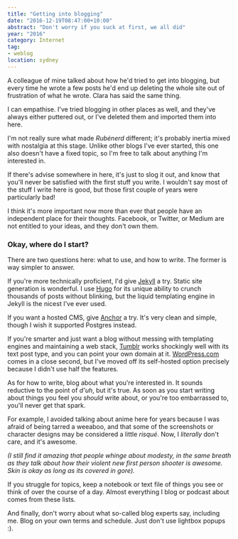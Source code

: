 ```yaml
---
title: "Getting into blogging"
date: "2016-12-19T08:47:00+10:00"
abstract: "Don't worry if you suck at first, we all did"
year: "2016"
category: Internet
tag:
- weblog
location: sydney
---
```

A colleague of mine talked about how he'd tried to get into blogging, but every time he wrote a few posts he'd end up deleting the whole site out of frustration of what he wrote. Clara has said the same thing.

I can empathise. I've tried blogging in other places as well, and they've always either puttered out, or I've deleted them and imported them into here.

I'm not really sure what made *Rubénerd* different; it's probably inertia mixed with nostalgia at this stage. Unlike other blogs I've ever started, this one also doesn't have a fixed topic, so I'm free to talk about anything I'm interested in.

If there's advise somewhere in here, it's just to slog it out, and know that you'll never be satisfied with the first stuff you write. I wouldn't say most of the stuff I write here is good, but those first couple of years were particularly bad! 

I think it's more important now more than ever that people have an independent place for their thoughts. Facebook, or Twitter, or Medium are not entitled to your ideas, and they don't own them.

### Okay, where do I start?

There are two questions here: what to use, and how to write. The former is way simpler to answer.

If you're more technically proficient, I'd give [Jekyll] a try. Static site generation is wonderful. I use [Hugo] for its unique ability to crunch thousands of posts without blinking, but the liquid templating engine in Jekyll is the nicest I've ever used.

If you want a hosted CMS, give [Anchor] a try. It's very clean and simple, though I wish it supported Postgres instead.

If you're smarter and just want a blog without messing with templating engines and maintaining a web stack, [Tumblr] works shockingly well with its text post type, and you can point your own domain at it. [WordPress.com] comes in a close second, but I've moved off its self-hosted option precisely because I didn't use half the features.

As for how to write, blog about what you're interested in. It sounds reductive to the point of *d'uh*, but it's true. As soon as you start writing about things you feel you *should* write about, or you're too embarrassed to, you'll never get that spark.

For example, I avoided talking about anime here for years because I was afraid of being tarred a weeaboo, and that some of the screenshots or character designs may be considered a little *risqué*. Now, I *literally* don't care, and it's awesome. 

<p style="font-style:italic">(I still find it amazing that people whinge about modesty, in the same breath as they talk about how their violent new first person shooter is awesome. Skin is okay as long as its covered in gore).</p>

If you struggle for topics, keep a notebook or text file of things you see or think of over the course of a day. Almost everything I blog or podcast about comes from these lists.

And finally, don't worry about what so-called blog experts say, including me. Blog on your own terms and schedule. Just don't use lightbox popups :).

[Jekyll]: https://jekyllrb.com
[Hugo]: https://gohugo.io
[Anchor]: https://anchorcms.com
[Tumblr]: https://tumblr.com/
[WordPress.com]: https://www.wordpress.com/

